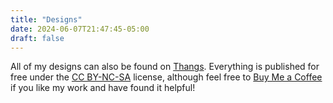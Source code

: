 ```yaml
---
title: "Designs"
date: 2024-06-07T21:47:45-05:00
draft: false
---
```


All of my designs can also be found on [Thangs](https://thangs.com/designer/alabbott). Everything is published for free under the [CC BY-NC-SA](https://creativecommons.org/licenses/by-nc-sa/4.0/) license, although feel free to [Buy Me a Coffee](https://buymeacoffee.com/alabbott) if you like my work and have found it helpful!